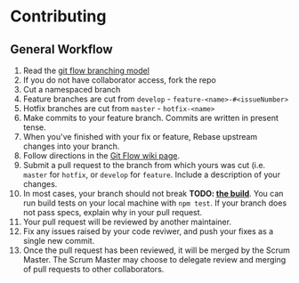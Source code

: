 # Contributing

## General Workflow

1. Read the [git flow branching model](http://nvie.com/posts/a-successful-git-branching-model/)
1. If you do not have collaborator access, fork the repo
1. Cut a namespaced branch
  1. Feature branches are cut from `develop`
    - `feature-<name>-#<issueNumber>`
  1. Hotfix branches are cut from `master`
    - `hotfix-<name>`
1. Make commits to your feature branch. Commits are written in present tense.
1. When you've finished with your fix or feature, Rebase upstream changes into your branch.
  1. Follow directions in the [Git Flow wiki page](https://github.com/radiant-persimmons/mockr/wiki). 
  1. Submit a pull request to the branch from which yours was cut (i.e. `master` for `hotfix`, or `develop` for `feature`. Include a description of your changes.
1. In most cases, your branch should not break **TODO: [the build]()**. You can run build tests on your local machine with `npm test`. If your branch does not pass specs, explain why in your pull request.
1. Your pull request will be reviewed by another maintainer.
1. Fix any issues raised by your code reviwer, and push your fixes as a single new commit.
1. Once the pull request has been reviewed, it will be merged by the Scrum Master. The Scrum Master may choose to delegate review and merging of pull requests to other collaborators.
